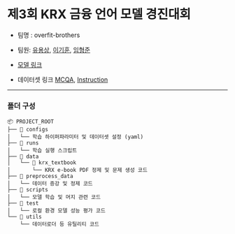 # 제3회 KRX 금융 언어 모델 경진대회

- 팀명 : overfit-brothers

- 팀원: [유용상](https://github.com/4N3MONE), [이기훈](https://github.com/Liky98), [임형준](https://github.com/lagokun)

- [모델 링크](https://huggingface.co/overfit-brothers/hello_world06)

- 데이터셋 링크 [MCQA](https://huggingface.co/datasets/overfit-brothers/KRX-MCQA), [Instruction](https://huggingface.co/datasets/overfit-brothers/KRX-INST)

---

### 폴더 구성

```
📦 PROJECT_ROOT
├── 📂 configs
│   └── 학습 하이퍼파라미터 및 데이터셋 설정 (yaml)
├── 📂 runs
│   └── 학습 실행 스크립트
├── 📂 data
│   └── 📂 krx_textbook
│       └── KRX e-book PDF 정제 및 문제 생성 코드
├── 📂 preprocess_data
│   └── 데이터 증강 및 정제 코드
├── 📂 scripts
│   └── 모델 학습 및 머지 관련 코드
├── 📂 test
│   └── 로컬 환경 모델 성능 평가 코드
└── 📂 utils
    └── 데이터로더 등 유틸리티 코드
```
